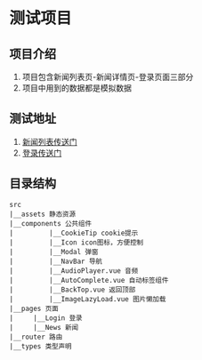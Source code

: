 # 测试项目

## 项目介绍
1. 项目包含新闻列表页-新闻详情页-登录页面三部分
2. 项目中用到的数据都是模拟数据

## 测试地址
1. [新闻列表传送门](https://tmp.hz12.cn)
2. [登录传送门](https://tmp.hz12.cn/login)

## 目录结构
   ```
   src
   |__assets 静态资源
   |__components 公共组件
   |         |__CookieTip cookie提示
   |         |__Icon icon图标，方便控制
   |         |__Modal 弹窗
   |         |__NavBar 导航
   |         |__AudioPlayer.vue 音频
   |         |__AutoComplete.vue 自动标签组件
   |         |__BackTop.vue 返回顶部
   |         |__ImageLazyLoad.vue 图片懒加载
   |__pages 页面
   |     |__Login 登录
   |     |__News 新闻
   |__router 路由
   |__types 类型声明
   ```
